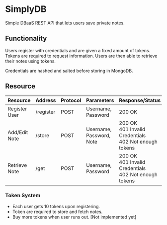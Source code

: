 # SimplyDB

Simple DBaaS REST API that lets users save private notes.

## Functionality

Users register with credentials and are given a fixed amount of tokens. Tokens are required 
to request information. Users are then able to retrieve their notes using tokens. 

Credentials are hashed and salted before storing in MongoDB.

## Resource

|Resource        | Address   | Protocol  | Parameters               | Response/Status                                                  |
| -------------- | --------- | --------- | ------------------------ | -----------------------------------------------------------------|
| Register User  | /register | POST      | Username, Password       | 200 OK                                                           |
| Add/Edit Note  | /store    | POST      | Username, Password, Note | 200 OK <br />401 Invalid Credentials <br />402 Not enough tokens |
| Retrieve Note  | /get      | POST      | Username, Password       | 200 OK <br />401 Invalid Credentials <br />402 Not enough tokens |

### Token System
- Each user gets 10 tokens upon registering.
- Token are required to store and fetch notes.
- Buy more tokens when user runs out. [Not implemented yet]